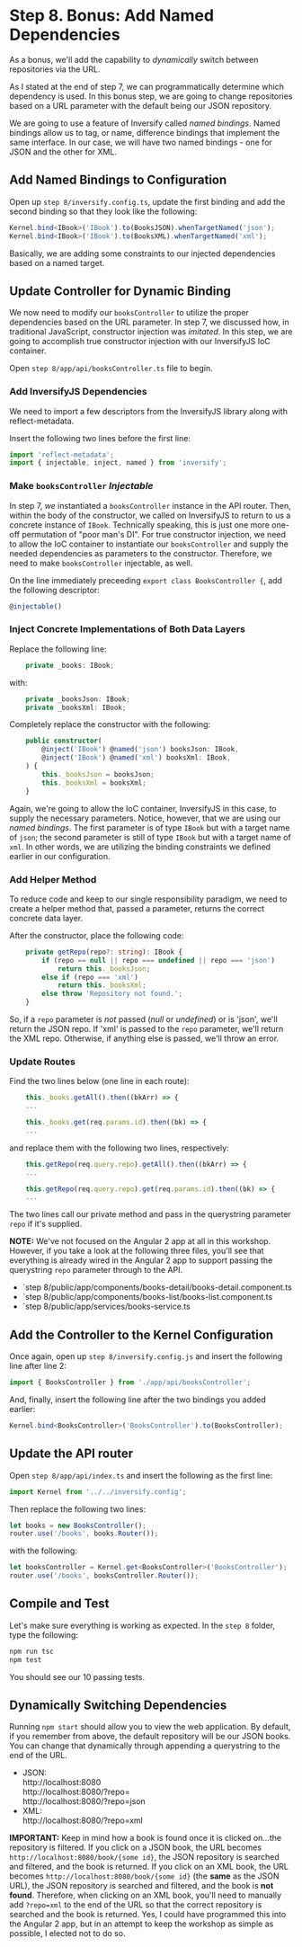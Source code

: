 # Step 8. Bonus: Add Named Dependencies
As a bonus, we'll add the capability to _dynamically_ switch between repositories via the URL.

As I stated at the end of step 7, we can programmatically determine which dependency is used.  In this bonus step, we are going to change repositories based on a URL parameter with the default being our JSON repository.

We are going to use a feature of Inversify called _named bindings_.  Named bindings allow us to tag, or name, difference bindings that implement the same interface.  In our case, we will have two named bindings - one for JSON and the other for XML.

## Add Named Bindings to Configuration
Open up `step 8/inversify.config.ts`, update the first binding and add the second binding so that they look like the following:
```ts
Kernel.bind<IBook>('IBook').to(BooksJSON).whenTargetNamed('json');
Kernel.bind<IBook>('IBook').to(BooksXML).whenTargetNamed('xml');
```

Basically, we are adding some constraints to our injected dependencies based on a named target.

## Update Controller for Dynamic Binding
We now need to modify our `booksController` to utilize the proper dependencies based on the URL parameter.  In step 7, we discussed how, in traditional JavaScript, constructor injection was _imitated_. In this step, we are going to accomplish true constructor injection with our InversifyJS IoC container.

Open `step 8/app/api/booksController.ts` file to begin.

### Add InversifyJS Dependencies
We need to import a few descriptors from the InversifyJS library along with reflect-metadata.

Insert the following two lines before the first line:
```ts
import 'reflect-metadata';
import { injectable, inject, named } from 'inversify';
```

### Make `booksController` _Injectable_
In step 7, _we_ instantiated a `booksController` instance in the API router.  Then, within the body of the constructor, we called on InversifyJS to return to us a concrete instance of `IBook`.  Technically speaking, this is just one more one-off permutation of "poor man's DI".  For true constructor injection, we need to allow the IoC container to instantiate our `booksController` and supply the needed dependencies as parameters to the constructor.  Therefore, we need to make `booksController` injectable, as well.

On the line immediately preceeding `export class BooksController {`, add the following descriptor:
```ts
@injectable()
```

### Inject Concrete Implementations of Both Data Layers
Replace the following line:
```ts
    private _books: IBook;
```
with:
```ts
    private _booksJson: IBook;
    private _booksXml: IBook;
```

Completely replace the constructor with the following:
```ts
    public constructor(
        @inject('IBook') @named('json') booksJson: IBook,
        @inject('IBook') @named('xml') booksXml: IBook,
    ) { 
        this._booksJson = booksJson;
        this._booksXml = booksXml;
    }
```

Again, we're going to allow the IoC container, InversifyJS in this case, to supply the necessary parameters.  Notice, however, that we are using our _named bindings_. The first parameter is of type `IBook` but with a target name of `json`; the second parameter is still of type `IBook` but with a target name of `xml`.  In other words, we are utilizing the binding constraints we defined earlier in our configuration.

### Add Helper Method
To reduce code and keep to our single responsibility paradigm, we need to create a helper method that, passed a parameter, returns the correct concrete data layer.

After the constructor, place the following code:
```ts
    private getRepo(repo?: string): IBook {
        if (repo == null || repo === undefined || repo === 'json')
            return this._booksJson;
        else if (repo === 'xml')
            return this._booksXml;
        else throw 'Repository not found.';
    }
```

So, if a `repo` parameter is _not_ passed (_null_ or _undefined_) or is 'json', we'll return the JSON repo.  If 'xml' is passed to the `repo` parameter, we'll return the XML repo.  Otherwise, if anything else is passed, we'll throw an error.

### Update Routes
Find the two lines below (one line in each route):
```ts
    this._books.getAll().then((bkArr) => {
    ...

    this._books.get(req.params.id).then((bk) => {
    ...
```

and replace them with the following two lines, respectively:
```ts
    this.getRepo(req.query.repo).getAll().then((bkArr) => {
    ...

    this.getRepo(req.query.repo).get(req.params.id).then((bk) => {
    ...
```

The two lines call our private method and pass in the querystring parameter `repo` if it's supplied.

**NOTE:** We've not focused on the Angular 2 app at all in this workshop.  However, if you take a look at the following three files, you'll see that everything is already wired in the Angular 2 app to support passing the querystring `repo` parameter through to the API.

  * `step 8/public/app/components/books-detail/books-detail.component.ts
  * `step 8/public/app/components/books-list/books-list.component.ts
  * `step 8/public/app/services/books-service.ts

## Add the Controller to the Kernel Configuration
Once again, open up `step 8/inversify.config.js` and insert the following line after line 2:
```ts
import { BooksController } from './app/api/booksController';
```

And, finally, insert the following line after the two bindings you added earlier:
```ts
Kernel.bind<BooksController>('BooksController').to(BooksController);
```

## Update the API router
Open `step 8/app/api/index.ts` and insert the following as the first line:
```ts
import Kernel from '../../inversify.config';
```

Then replace the following two lines:
```ts
let books = new BooksController();
router.use('/books', books.Router());
```
with the following:
```ts
let booksController = Kernel.get<BooksController>('BooksController');
router.use('/books', booksController.Router());
```

## Compile and Test
Let's make sure everything is working as expected. In the `step 8` folder, type the following:
```bash
npm run tsc
npm test
```

You should see our 10 passing tests.

## Dynamically Switching Dependencies
Running `npm start` should allow you to view the web application. By default, if you remember from above, the default repository will be our JSON books.  You can change that dynamically through appending a querystring to the end of the URL.

  * JSON:   
    http://localhost:8080  
    http://localhost:8080/?repo=  
    http://localhost:8080/?repo=json  
  * XML:  
    http://localhost:8080/?repo=xml

**IMPORTANT:** Keep in mind how a book is found once it is clicked on...the repository is filtered.  If you click on a JSON book, the URL becomes `http://localhost:8080/book/{some id}`, the JSON repository is searched and filtered, and the book is returned.  If you click on an XML book, the URL becomes `http://localhost:8080/book/{some id}` (the **same** as the JSON URL), the JSON repository is searched and filtered, and the book is **not found**.  Therefore, when clicking on an XML book, you'll need to manually add `?repo=xml` to the end of the URL so that the correct repository is searched and the book is returned.  Yes, I could have programmed this into the Angular 2 app, but in an attempt to keep the workshop as simple as possible, I elected not to do so.